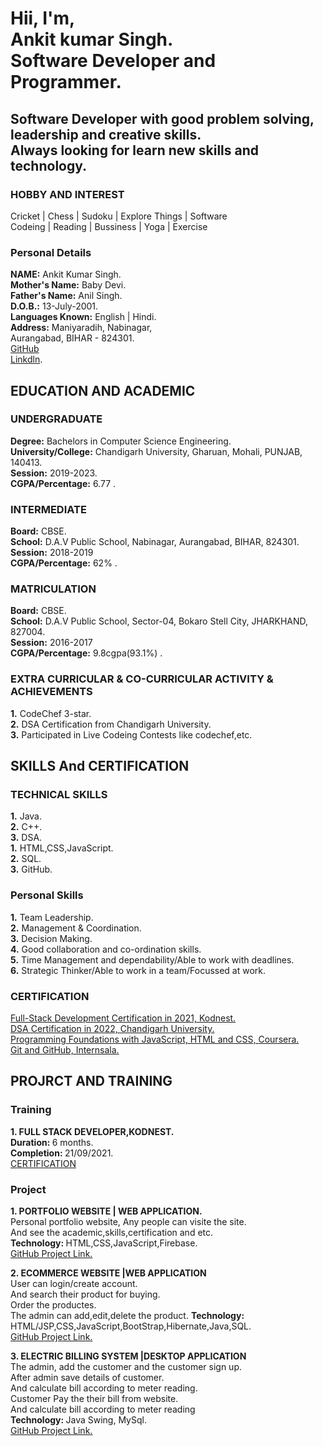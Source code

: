  <!--  Brief introduction. -->
 <h1>Hii, I'm,<br>
 Ankit kumar Singh.<br>
 Software Developer and Programmer.
 </h1>
 <h2>Software Developer with good problem solving, leadership and creative skills.<br>
 Always looking for learn new skills and technology.</h2>

 <!-- Hobby and Interset -->                                         
 <h3>HOBBY AND INTEREST</h3>                                       
 Cricket | Chess | Sudoku | Explore Things | Software<br>           
 Codeing | Reading | Bussiness | Yoga | Exercise 
 
 <Personal Details>
 <h3>Personal Details</h3>
 <b>NAME:</b> Ankit Kumar Singh.<br>
 <b>Mother's Name:</b> Baby Devi.<br>
 <b>Father's Name:</b> Anil Singh.<br>
 <b>D.O.B.:</b> 13-July-2001.<br>
 <b>Languages Known:</b> English | Hindi.<br>
 <b>Address:</b> Maniyaradih, Nabinagar, 
 <br> Aurangabad, BIHAR - 824301.<br>
 <a href="https://www.github.com/asgaddi07">GitHub</a><br>
 <a href="https:www.linkedin.com/in/asgaddi07">Linkdln</a>.
 
<!-- EDUCATION AND ACADEMIC -->
 <h2>EDUCATION AND ACADEMIC</h2>
 <h3>UNDERGRADUATE</h3>
 <b>Degree:</b> Bachelors in Computer Science Engineering.<br>
 <b>University/College:</b> Chandigarh University, Gharuan, Mohali, PUNJAB, 140413.<br>
 <b>Session:</b> 2019-2023.<br>
<b>CGPA/Percentage:</b> 6.77 .

 <h3>INTERMEDIATE</h3>
 <b>Board:</b> CBSE.<br>
 <b>School:</b> D.A.V Public School, Nabinagar, Aurangabad, BIHAR, 824301.<br>
 <b>Session:</b> 2018-2019<br>
 <b>CGPA/Percentage:</b> 62% .

 <h3>MATRICULATION</h3>
 <b>Board:</b> CBSE.<br>
 <b>School:</b> D.A.V Public School, Sector-04, Bokaro Stell City, JHARKHAND, 827004.<br>
 <b>Session:</b> 2016-2017<br>
 <b>CGPA/Percentage:</b> 9.8cgpa(93.1%) .
                 
<h3>EXTRA CURRICULAR & CO-CURRICULAR ACTIVITY & ACHIEVEMENTS</h3>
 <b>1.</b> CodeChef 3-star.<br>
 <b>2.</b> DSA Certification from Chandigarh University.<br>
 <b>3.</b> Participated in Live Codeing Contests like codechef,etc.

<!-- SKILLS And CERTIFICATION -->
<h2> SKILLS And CERTIFICATION</h2>
<h3>TECHNICAL SKILLS</h3>
<b>1.</b> Java.<br>
<b>2.</b> C++.<br>
<b>3.</b> DSA.<br>
<b>1.</b> HTML,CSS,JavaScript.<br>
<b>2.</b> SQL.<br>
<b>3.</b> GitHub.<br>
 
<h3> Personal Skills</h3>
<b>1.</b> Team Leadership.<br>
<b>2.</b> Management & Coordination.<br>
<b>3.</b> Decision Making.<br>
<b>4.</b> Good collaboration and co-ordination skills.<br>
<b>5.</b> Time Management and dependability/Able to work with deadlines.<br>
<b>6.</b> Strategic Thinker/Able to work in a team/Focussed at work.
                      
<h3>CERTIFICATION</h3>
<a href="https://drive.google.com/file/d/1j3iRX5Wm18Z6F8uYxVeXfin4iC5wtAA7/view?usp=sharing">Full-Stack Development Certification in 2021, Kodnest.</a><br>
<a href="https://drive.google.com/file/d/1DklkZsWp7qzcwY_YBN1C56MKWs7N14pu/view?usp=sharing">DSA Certification in 2022, Chandigarh University.</a><br>
<a href="https://coursera.org/share/392421c249bcaac26470b2f197875ca9">Programming Foundations with JavaScript, HTML and CSS, Coursera.</a><br>
<a href="https://drive.google.com/file/d/1wBmHByIM0V-TpFRa5AGRmNdGrgL2e8L_/view?usp=sharing">Git and GitHub, Internsala.</a>
 
<!-- PROJRCT AND TRAINING -->
 <h2> PROJRCT AND TRAINING</h2>
 <h3>Training</h3>
 <b>1. FULL STACK DEVELOPER,KODNEST.</b><br>
 <b>Duration: </b>6 months.<br>
 <b>Completion: </b>21/09/2021.<br>
 <a href="https://drive.google.com/file/d/1j3iRX5Wm18Z6F8uYxVeXfin4iC5wtAA7/view?usp=sharing">CERTIFICATION</a>
   
 <h3>Project</h3>
 <b>1. PORTFOLIO WEBSITE | WEB APPLICATION.</b><br>
 Personal portfolio website, Any people can visite the site.<br>
 And see the academic,skills,certification and etc.<br>
 <b>Technology: </b>HTML,CSS,JavaScript,Firebase.<br>
 <a href="https://github.com/asgaddi07/Portfolio-Ankit-Kumar-Singh-">GitHub Project Link.</a></li><br>
 
 <b>2. ECOMMERCE WEBSITE |WEB APPLICATION</b><br>
 User can login/create account.<br>
 And search their product for buying.<br>
 Order the productes.<br>
 The admin can add,edit,delete the product.<r>
 <b>Technology: </b>HTML/JSP,CSS,JavaScript,BootStrap,Hibernate,Java,SQL.<br>
 <a href="">GitHub Project Link.</a></li><br>
 
 <b>3. ELECTRIC BILLING SYSTEM |DESKTOP APPLICATION</b><br>
 The admin, add the customer and the customer sign up.<br>
 After admin save details of customer.<br>
 And calculate bill according to meter reading.<br>
 Customer Pay the their bill from website.<br>
 And calculate bill according to meter reading<br>
 <b>Technology: </b>Java Swing, MySql.<br>
 <a href="">GitHub Project Link.</a></li>
          
 
 
 
 
